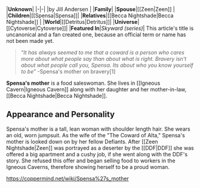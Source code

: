 |**Unknown**|
|-|-|
|by  Jill Andersen |
|**Family**|
|**Spouse**|[[Zeen\|Zeen]] |
|**Children**|[[Spensa\|Spensa]]|
|**Relatives**|[[Becca Nightshade\|Becca Nightshade]] |
|**World**|[[Detritus\|Detritus]]|
|**Universe**|[[Cytoverse\|Cytoverse]]|
|**Featured In**|*Skyward (series)*|
This article's title is uncanonical and a fan created one, because an official term or name has not been made yet.
>“*It has always seemed to me that a coward is a person who cares more about what people say than about what is right. Bravery isn't about what people call you, Spensa. Its about who you know yourself to be*”
\-Spensa's mother on bravery[1]


**Spensa's mother** is a food saleswoman. She lives in [[Igneous Cavern\|Igneous Cavern]] along with her daughter and her mother-in-law, [[Becca Nightshade\|Becca Nightshade]].

## Appearance and Personality
Spensa's mother is a tall, lean woman with shoulder length hair. She wears an old, worn jumpsuit.
As the wife of the "The Coward of Alta," Spensa's mother is looked down on by her fellow Defiants. After [[Zeen Nightshade\|Zeen]] was portrayed as a deserter by the [[DDF\|DDF]] she was offered a big apartment and a cushy job, if she went along with the DDF's story. She refused this offer and began selling food to workers in the Igneous Caverns, therefore showing herself to be a proud woman.



https://coppermind.net/wiki/Spensa%27s_mother